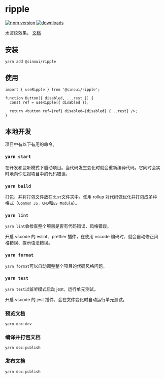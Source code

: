 # ripple

[![npm version](https://img.shields.io/npm/v/@sinoui/ripple)](https://www.npmjs.com/package/@sinoui/ripple)
[![downloads](https://img.shields.io/npm/dm/@sinoui/ripple)](https://www.npmjs.com/package/@sinoui/ripple)

水波纹效果。 [文档](https://sinoui.github.io/ripple)

## 安装

```shell
yarn add @sinoui/ripple
```

## 使用

```tsx
import { useRipple } from '@sinoui/ripple';

function Button({ disabled, ...rest }) {
  const ref = useRipple({ disabled });

  return <button ref={ref} disabled={disabled} {...rest} />;
}
```

## 本地开发

项目中有以下有用的命令。

### `yarn start`

在开发和监听模式下启动项目。当代码发生变化时就会重新编译代码。它同时会实时地向你汇报项目中的代码错误。

### `yarn build`

打包，并将打包文件放在`dist`文件夹中。使用 rollup 对代码做优化并打包成多种格式（`Common JS`，`UMD`和`ES Module`）。

### `yarn lint`

`yarn lint`会检查整个项目是否有代码错误、风格错误。

开启 vscode 的 eslint、prettier 插件，在使用 vscode 编码时，就会自动修正风格错误、提示语法错误。

### `yarn format`

`yarn format`可以自动调整整个项目的代码风格问题。

### `yarn test`

`yarn test`以监听模式启动 jest，运行单元测试。

开启 vscode 的 jest 插件，会在文件变化时自动运行单元测试。

### 预览文档

```shell
yarn doc:dev
```

### 编译并打包文档

```shell
yarn doc:publish
```

### 发布文档

```shell
yarn doc:publish
```
